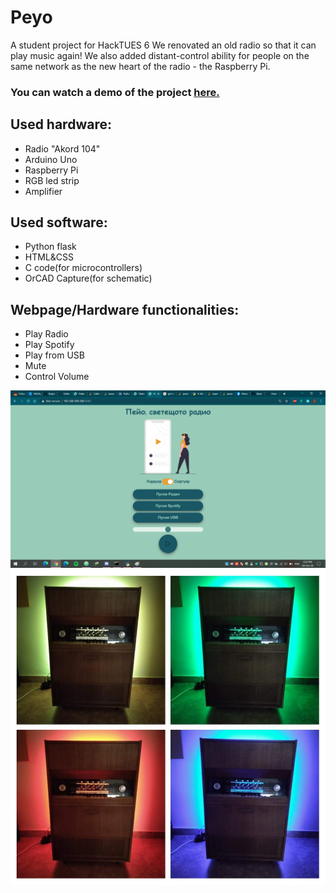 # Peyo
A student project for HackTUES 6
We renovated an old radio so that it can play music again!
We also added distant-control ability for people on the same network as the new heart of the radio - the Raspberry Pi.

### You can watch a demo of the project [here.](https://youtu.be/siEtyv2V2Zg)

## Used hardware:
- Radio "Akord 104"
- Arduino Uno
- Raspberry Pi
- RGB led strip
- Amplifier

## Used software:
- Python flask
- HTML&CSS
- C code(for microcontrollers)
- OrCAD Capture(for schematic)

## Webpage/Hardware functionalities:
- Play Radio
- Play Spotify
- Play from USB
- Mute
- Control Volume

![Web](web.png)
![Peyo](PeyoCollage.jpg)
